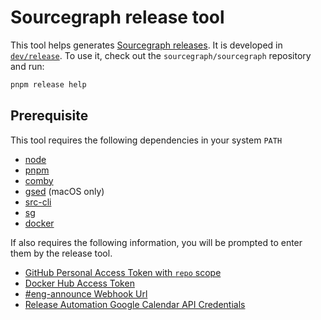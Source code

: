 # Sourcegraph release tool

This tool helps generates [Sourcegraph releases](../process/releases/index.md).
It is developed in [`dev/release`](https://sourcegraph.com/github.com/sourcegraph/sourcegraph/-/tree/dev/release).
To use it, check out the `sourcegraph/sourcegraph` repository and run:

```sh
pnpm release help
```

## Prerequisite

This tool requires the following dependencies in your system `PATH`

- [node](https://github.com/nvm-sh/nvm)
- [pnpm](https://classic.yarnpkg.com/en/docs/install#mac-stable)
- [comby](https://comby.dev)
- [gsed](https://formulae.brew.sh/formula/gnu-sed#default) (macOS only)
- [src-cli](https://github.com/sourcegraph/src-cli)
- [sg](https://docs.sourcegraph.com/dev/setup/quickstart)
- [docker](https://www.docker.com/get-started)

If also requires the following information, you will be prompted to enter them by the release tool.

- [GitHub Personal Access Token with `repo` scope](https://github.com/settings/tokens)
- [Docker Hub Access Token](https://hub.docker.com/settings/security)
- [#eng-announce Webhook Url](https://start.1password.com/open/i?a=HEDEDSLHPBFGRBTKAKJWE23XX4&v=dnrhbauihkhjs5ag6vszsme45a&i=pldpna5vivapxe4phewnqd42ji&h=team-sourcegraph.1password.com)
- [Release Automation Google Calendar API Credentials](https://start.1password.com/open/i?a=HEDEDSLHPBFGRBTKAKJWE23XX4&v=dnrhbauihkhjs5ag6vszsme45a&i=ll46ki4jdb5zxnawgaxbdug4ie&h=team-sourcegraph.1password.com)
